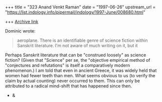+++
title = "323 Anand Venkt Raman"
date = "1997-06-26"
upstream_url = "https://list.indology.info/pipermail/indology/1997-June/008680.html"

+++
[Archive link](https://list.indology.info/pipermail/indology/1997-June/008680.html)

Dominic wrote:

>aeroplane.  There is an identifiable genre of science fiction within
>Sanskrit literature.  I'm not aware of much writing on it, but it

Perhaps Sanskrit literature that can be "construed loosely" as science
fiction?  (Given that "Science" per se, the "objective empirical
method of "conjectures and refutations" is itself a comparatively
modern phenomenon.)  I am told that even in ancient Greece, it was
widely held that women had fewer teeth than men.  What seems obvious
to us (to verify the claim by actual counting) never occurred to them.
This can only be attributed to a radical mind-shift that has happened
since then.

- &




